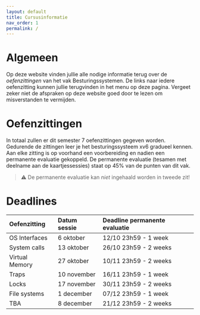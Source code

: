 ```yaml
---
layout: default
title: Cursusinformatie
nav_order: 1
permalink: /
---
```


# Algemeen

Op deze website vinden jullie alle nodige informatie terug over de *oefenzittingen* van het vak Besturingssystemen.
De links naar iedere oefenzitting kunnen jullie terugvinden in het menu op deze pagina.
Vergeet zeker niet de afspraken op deze website goed door te lezen om misverstanden te vermijden.

# Oefenzittingen

In totaal zullen er dit semester 7 oefenzittingen gegeven worden.
Gedurende de zittingen leer je het besturingssysteem xv6 gradueel kennen.
Aan elke zitting is op voorhand een voorbereiding en nadien een permanente evaluatie gekoppeld.
De permanente evaluatie (tesamen met deelname aan de kaartjessessies) staat op 45% van de punten van dit vak.

> :warning: De permanente evaluatie kan *niet* ingehaald worden in tweede zit!

# Deadlines

| Oefenzitting  | Datum sessie | Deadline permanente evaluatie |
|:--------------|:-------------|:------------------------------|
| OS Interfaces | 6 oktober    | 12/10 23h59 - 1 week
| System calls  | 13 oktober   | 26/10 23h59 - 2 weeks
| Virtual Memory| 27 oktober   | 10/11 23h59 - 2 weeks
| Traps         | 10 november  | 16/11 23h59 - 1 week
| Locks         | 17 november  | 30/11 23h59 - 2 weeks
| File  systems | 1 december   | 07/12 23h59 - 1 week
| TBA           | 8 december   | 21/12 23h59 - 2 weeks
